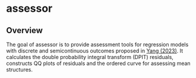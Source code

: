 
<!-- README.md is generated from README.Rmd. Please edit that file -->

# assessor

## Overview

The goal of assessor is to provide assessment tools for regression
models with discrete and semicontinuous outcomes proposed in [Yang
(2023)](https://arxiv.org/pdf/2308.15596.pdf). It calculates the double
probability integral transform (DPIT) residuals, constructs QQ plots of
residuals and the ordered curve for assessing mean structures.
